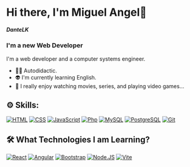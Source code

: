 # Hi there, I'm Miguel Angel👋
##### DanteLK


### I'm a new Web Developer
I'm a web developer and a computer systems engineer.


- 👨‍💻 Autodidactic.
- 👽 I'm currently learning English.
- 👾 I really enjoy watching movies, series, and playing video games...

## ⚙️ Skills:
[![HTML](https://img.shields.io/badge/-HTML5-E34F26?style=for-the-badge&logo=html5&logoColor=white&labelColor=101010)]()
[![CSS](https://img.shields.io/badge/-CSS-1572B6?style=for-the-badge&logo=css3&logoColor=white&labelColor=101010)]()
[![JavaScript](https://img.shields.io/badge/JavaScript-F7DF1E?style=for-the-badge&logo=javascript&logoColor=white&labelColor=101010)]()
[![Php](https://img.shields.io/badge/php-F7DF1E?style=for-the-badge&logo=javascript&logoColor=white&labelColor=101010)]()
[![MySQL](https://img.shields.io/badge/MySQL-4479A1?style=for-the-badge&logo=mysql&logoColor=white&labelColor=101010)]()
[![PostgreSQL](https://img.shields.io/badge/PostgreSQL-2965f1?style=for-the-badge&logo=PostgreSql&logoColor=white&labelColor=101010)]()
[![Git](https://img.shields.io/badge/Git-20232A?style=for-the-badge&logo=git&logoColor=white&labelColor=101010)]()

## 🛠️ What Technologies I am Learning?
[![React](https://img.shields.io/badge/React-2965f1?style=for-the-badge&logo=react&logoColor=white&labelColor=101010)]()
[![Angular](https://img.shields.io/badge/React-2965f1?style=for-the-badge&logo=angular&logoColor=white&labelColor=101010)]()
[![Bootstrap](https://img.shields.io/badge/Bootstrap-663399?style=for-the-badge&logo=bootstrap&logoColor=white&labelColor=101010)]()
[![Node.JS](https://img.shields.io/badge/Node.JS-339933?style=for-the-badge&logo=node.js&logoColor=white&labelColor=101010)]()
[![Vite](https://img.shields.io/badge/Vite-219ebc?style=for-the-badge&logo=vite&logoColor=white&labelColor=101010)]()

<!--
**AngelBLK/AngelBLK** is a ✨ _special_ ✨ repository because its `README.md` (this file) appears on your GitHub profile.

Here are some ideas to get you started:

- 🔭 I’m currently working on ...
- 🌱 I’m currently learning ...
- 👯 I’m looking to collaborate on ...
- 🤔 I’m looking for help with ...
- 💬 Ask me about ...
- 📫 How to reach me: ...
- 😄 Pronouns: ...
- ⚡ Fun fact: ...
-->
